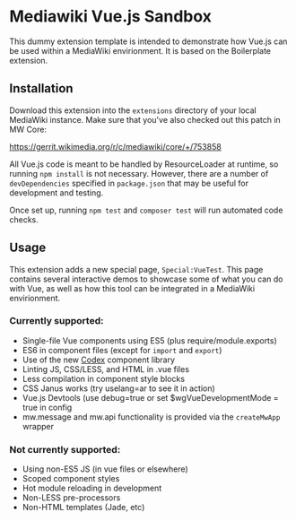 # Mediawiki Vue.js Sandbox

This dummy extension template is intended to demonstrate how Vue.js can be
used within a MediaWiki envirionment. It is based on the Boilerplate
extension.

## Installation

Download this extension into the `extensions` directory of your local
MediaWiki instance. Make sure that you've also checked out this patch in MW
Core:

https://gerrit.wikimedia.org/r/c/mediawiki/core/+/753858

All Vue.js code is meant to be handled by ResourceLoader at runtime, so
running `npm install` is not necessary. However, there are a number of
`devDependencies` specified in `package.json` that may be useful for
development and testing.

Once set up, running `npm test` and `composer test` will run automated code checks.

## Usage

This extension adds a new special page, `Special:VueTest`. This page contains
several interactive demos to showcase some of what you can do with Vue, as well as
how this tool can be integrated in a MediaWiki envirionment.

### Currently supported:

* Single-file Vue components using ES5 (plus require/module.exports)
* ES6 in component files (except for `import` and `export`)
* Use of the new [Codex](https://doc.wikimedia.org/codex/main/) component library
* Linting JS, CSS/LESS, and HTML in .vue files
* Less compilation in component style blocks
* CSS Janus works (try uselang=ar to see it in action)
* Vue.js Devtools (use debug=true or set $wgVueDevelopmentMode = true in config
* mw.message and mw.api functionality is provided via the `createMwApp` wrapper

### Not currently supported:

* Using non-ES5 JS (in vue files or elsewhere)
* Scoped component styles
* Hot module reloading in development
* Non-LESS pre-processors
* Non-HTML templates (Jade, etc)

[1]: https://vuejs.org/v2/guide/

